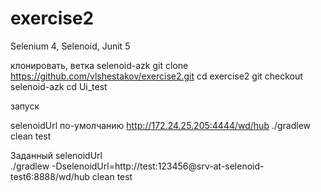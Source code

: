 # exercise2

Selenium 4, Selenoid, Junit 5

клонировать, ветка selenoid-azk
git clone https://github.com/vlshestakov/exercise2.git
cd exercise2
git checkout selenoid-azk
cd Ui_test

запуск

selenoidUrl по-умолчанию http://172.24.25.205:4444/wd/hub
./gradlew clean test   

Заданный selenoidUrl   
./gradlew -DselenoidUrl=http://test:123456@srv-at-selenoid-test6:8888/wd/hub clean test


